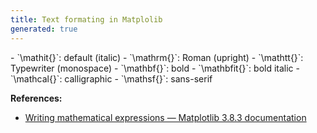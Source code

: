 ```yaml
---
title: Text formating in Matplolib
generated: true
---
```


<div markdown="1" class="ans">
- `\mathit{}`: default (italic)
- `\mathrm{}`: Roman (upright)
- `\mathtt{}`: Typewriter (monospace)
- `\mathbf{}`: bold
- `\mathbfit{}`: bold italic
- `\mathcal{}`: calligraphic
- `\mathsf{}`: sans-serif
</div>

**References:**
- [Writing mathematical expressions — Matplotlib 3.8.3 documentation](https://matplotlib.org/stable/users/explain/text/mathtext.html)
